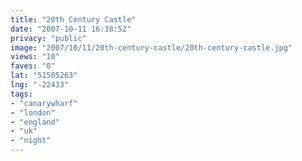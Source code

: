 ```yaml
---
title: "20th Century Castle"
date: "2007-10-11 16:38:52"
privacy: "public"
image: "2007/10/11/20th-century-castle/20th-century-castle.jpg"
views: "10"
faves: "0"
lat: "51505263"
lng: "-22433"
tags:
- "canarywharf"
- "london"
- "england"
- "uk"
- "night"
---
```


